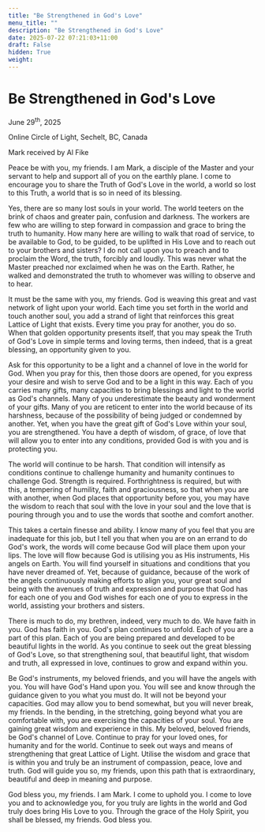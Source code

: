 ```yaml
---
title: "Be Strengthened in God's Love"
menu_title: ""
description: "Be Strengthened in God's Love"
date: 2025-07-22 07:21:03+11:00
draft: False
hidden: True
weight:
---
```

# Be Strengthened in God's Love

June 29<sup>th</sup>, 2025

Online Circle of Light, Sechelt, BC, Canada

Mark received by Al Fike

Peace be with you, my friends. I am Mark, a disciple of the Master and your servant to help and support all of you on the earthly plane. I come to encourage you to share the Truth of God's Love in the world, a world so lost to this Truth, a world that is so in need of its blessing.

Yes, there are so many lost souls in your world. The world teeters on the brink of chaos and greater pain, confusion and darkness. The workers are few who are willing to step forward in compassion and grace to bring the truth to humanity. How many here are willing to walk that road of service, to be available to God, to be guided, to be uplifted in His Love and to reach out to your brothers and sisters? I do not call upon you to preach and to proclaim the Word, the truth, forcibly and loudly. This was never what the Master preached nor exclaimed when he was on the Earth. Rather, he walked and demonstrated the truth to whomever was willing to observe and to hear.

It must be the same with you, my friends. God is weaving this great and vast network of light upon your world. Each time you set forth in the world and touch another soul, you add a strand of light that reinforces this great Lattice of Light that exists. Every time you pray for another, you do so. When that golden opportunity presents itself, that you may speak the Truth of God's Love in simple terms and loving terms, then indeed, that is a great blessing, an opportunity given to you.

Ask for this opportunity to be a light and a channel of love in the world for God. When you pray for this, then those doors are opened, for you express your desire and wish to serve God and to be a light in this way. Each of you carries many gifts, many capacities to bring blessings and light to the world as God's channels. Many of you underestimate the beauty and wonderment of your gifts. Many of you are reticent to enter into the world because of its harshness, because of the possibility of being judged or condemned by another. Yet, when you have the great gift of God's Love within your soul, you are strengthened. You have a depth of wisdom, of grace, of love that will allow you to enter into any conditions, provided God is with you and is protecting you.

The world will continue to be harsh. That condition will intensify as conditions continue to challenge humanity and humanity continues to challenge God. Strength is required. Forthrightness is required, but with this, a tempering of humility, faith and graciousness, so that when you are with another, when God places that opportunity before you, you may have the wisdom to reach that soul with the love in your soul and the love that is pouring through you and to use the words that soothe and comfort another.

This takes a certain finesse and ability. I know many of you feel that you are inadequate for this job, but I tell you that when you are on an errand to do God's work, the words will come because God will place them upon your lips. The love will flow because God is utilising you as His instruments, His angels on Earth. You will find yourself in situations and conditions that you have never dreamed of. Yet, because of guidance, because of the work of the angels continuously making efforts to align you, your great soul and being with the avenues of truth and expression and purpose that God has for each one of you and God wishes for each one of you to express in the world, assisting your brothers and sisters.

There is much to do, my brethren, indeed, very much to do. We have faith in you. God has faith in you. God's plan continues to unfold. Each of you are a part of this plan. Each of you are being prepared and developed to be beautiful lights in the world. As you continue to seek out the great blessing of God's Love, so that strengthening soul, that beautiful light, that wisdom and truth, all expressed in love, continues to grow and expand within you.

Be God's instruments, my beloved friends, and you will have the angels with you. You will have God's Hand upon you. You will see and know through the guidance given to you what you must do. It will not be beyond your capacities. God may allow you to bend somewhat, but you will never break, my friends. In the bending, in the stretching, going beyond what you are comfortable with, you are exercising the capacities of your soul. You are gaining great wisdom and experience in this. My beloved, beloved friends, be God's channel of Love. Continue to pray for your loved ones, for humanity and for the world. Continue to seek out ways and means of strengthening that great Lattice of Light. Utilise the wisdom and grace that is within you and truly be an instrument of compassion, peace, love and truth. God will guide you so, my friends, upon this path that is extraordinary, beautiful and deep in meaning and purpose.

God bless you, my friends. I am Mark. I come to uphold you. I come to love you and to acknowledge you, for you truly are lights in the world and God truly does bring His Love to you. Through the grace of the Holy Spirit, you shall be blessed, my friends. God bless you.
